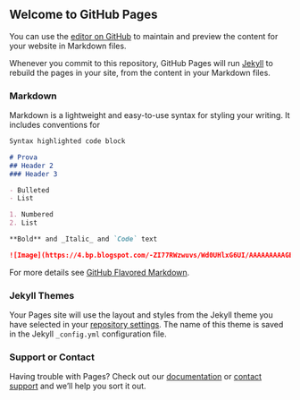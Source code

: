 ## Welcome to GitHub Pages

You can use the [editor on GitHub](https://github.com/PolRecasensSarra/Pol-Recasens/edit/master/index.md) to maintain and preview the content for your website in Markdown files.

Whenever you commit to this repository, GitHub Pages will run [Jekyll](https://jekyllrb.com/) to rebuild the pages in your site, from the content in your Markdown files.

### Markdown

Markdown is a lightweight and easy-to-use syntax for styling your writing. It includes conventions for

```markdown
Syntax highlighted code block

# Prova
## Header 2
### Header 3

- Bulleted
- List

1. Numbered
2. List

**Bold** and _Italic_ and `Code` text

![Image](https://4.bp.blogspot.com/-ZI77RWzwuvs/Wd0UHlxG6UI/AAAAAAAAAGE/78sMn7ugEbcvArS4_blDvDaCMSkNiEXPACLcBGAs/s1600/Sin%2Bt%25C3%25ADtulo.png)
```

For more details see [GitHub Flavored Markdown](https://guides.github.com/features/mastering-markdown/).

### Jekyll Themes

Your Pages site will use the layout and styles from the Jekyll theme you have selected in your [repository settings](https://github.com/PolRecasensSarra/Pol-Recasens/settings). The name of this theme is saved in the Jekyll `_config.yml` configuration file.

### Support or Contact

Having trouble with Pages? Check out our [documentation](https://help.github.com/categories/github-pages-basics/) or [contact support](https://github.com/contact) and we’ll help you sort it out.
